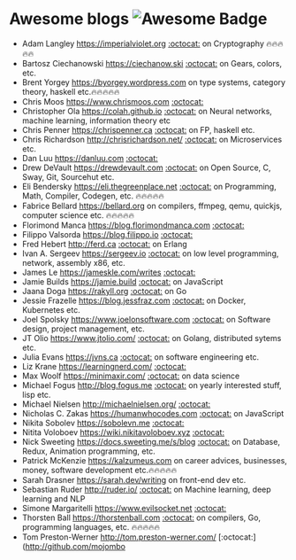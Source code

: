 # Awesome blogs ![Awesome Badge](https://cdn.rawgit.com/sindresorhus/awesome/d7305f38d29fed78fa85652e3a63e154dd8e8829/media/badge.svg)

- Adam Langley https://imperialviolet.org [:octocat:](https://github.com/agl) on Cryptography 🔥🔥🔥🔥🔥
- Bartosz Ciechanowski https://ciechanow.ski [:octocat:](https://github.com/Ciechan) on Gears, colors, etc.
- Brent Yorgey https://byorgey.wordpress.com on type systems, category theory, haskell etc.🔥🔥🔥🔥🔥
- Chris Moos https://www.chrismoos.com [:octocat:](https://github.com/chrismoos)
- Christopher Ola https://colah.github.io [:octocat:](https://github.com/colah/) on Neural networks, machine learning, information theory etc
- Chris Penner https://chrispenner.ca [:octocat:](https://github.com/chrispenner/) on FP, haskell etc.
- Chris Richardson http://chrisrichardson.net/ [:octocat:]() on Microservices etc.
- Dan Luu https://danluu.com [:octocat:](https://github.com/danluu)
- Drew DeVault https://drewdevault.com [:octocat:](https://github.com/ddevault) on Open Source, C, Sway, Git, Sourcehut etc.
- Eli Bendersky https://eli.thegreenplace.net [:octocat:](https://github.com/eliben) on Programming, Math, Compiler, Codegen, etc. 🔥🔥🔥🔥🔥
- Fabrice Bellard https://bellard.org on compilers, ffmpeg, qemu, quickjs, computer science etc. 🔥🔥🔥🔥🔥
- Florimond Manca https://blog.florimondmanca.com [:octocat:](https://github.com/florimondmanca)
- Filippo Valsorda https://blog.filippo.io [:octocat:](https://github.com/FiloSottile)
- Fred Hebert http://ferd.ca [:octocat:](https://github.com/ferd) on Erlang
- Ivan A. Sergeev https://sergeev.io [:octocat:](https://github.com/vsergeev) on low level programming, network, assembly x86, etc.
- James Le https://jameskle.com/writes [:octocat:](https://github.com/khanhnamle1994)
- Jamie Builds https://jamie.build [:octocat:](https://github.com/jamiebuilds) on JavaScript
- Jaana Doga https://rakyll.org [:octocat:](https://github.com/rakyll) on Go
- Jessie Frazelle https://blog.jessfraz.com [:octocat:](https://github.com/jessfraz) on Docker, Kubernetes etc.
- Joel Spolsky https://www.joelonsoftware.com [:octocat:](https://github.com/jspolsky) on Software design, project management, etc.
- JT Olio https://www.jtolio.com/ [:octocat:](https://github.com/jtolds) on Golang, distributed sytems etc.
- Julia Evans https://jvns.ca [:octocat:](https://github.com/jvns) on software engineering etc.
- Liz Krane https://learningnerd.com/ [:octocat:](https://github.com/LearningNerd)
- Max Woolf https://minimaxir.com/ [:octocat:](https://github.com/minimaxir) on data science
- Michael Fogus http://blog.fogus.me [:octocat:](https://github.com/fogus) on yearly interested stuff, lisp etc. 
- Michael Nielsen http://michaelnielsen.org/ [:octocat:](https://github.com/mnielsen)
- Nicholas C. Zakas https://humanwhocodes.com [:octocat:](https://github.com/nzakas/) on JavaScript
- Nikita Sobolev https://sobolevn.me [:octocat:](https://github.com/sobolevn)
- Nitita Voloboev https://wiki.nikitavoloboev.xyz [:octocat:](https://github.com/nikitavoloboev)
- Nick Sweeting https://docs.sweeting.me/s/blog [:octocat:](https://github.com/pirate) on Database, Redux, Animation programming, etc.
- Patrick McKenzie https://kalzumeus.com on career advices, businesses, money, software development etc.🔥🔥🔥🔥🔥
- Sarah Drasner https://sarah.dev/writing on front-end dev etc.
- Sebastian Ruder http://ruder.io/ [:octocat:](http://ruder.io) on Machine learning, deep learning and NLP
- Simone Margaritelli https://www.evilsocket.net [:octocat:](https://github.com/evilsocket)
- Thorsten Ball https://thorstenball.com [:octocat:](https://github.com/mrnugget) on compilers, Go, programming languages, etc. 🔥🔥🔥🔥🔥
- Tom Preston-Werner http://tom.preston-werner.com/ [:octocat:](http://github.com/mojombo
